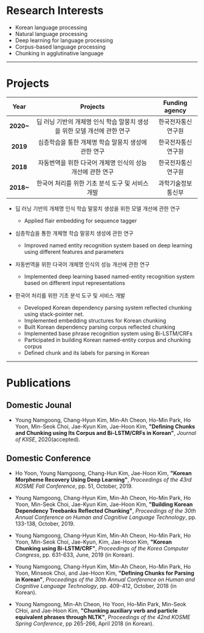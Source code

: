# Research Interests
* Korean language processing
* Natural language processing
* Deep learning for language processing
* Corpus-based language processing
* Chunking in agglutinative language

***
# Projects

|  <center>Year</center> |  <center>Projects</center> |  <center>Funding agency</center> |
|:--------:|:--------:|:--------:|
|**2020~**| <center>딥 러닝 기반의 개체명 인식 학습 말뭉치 생성을 위한 모델 개선에 관한 연구</center> | <center>한국전자통신연구원</center>|
|**2019** | <center>심층학습을 통한 개체명 학습 말뭉치 생성에 관한 연구</center> |<center>한국전자통신연구원</center>|
|**2018** | <center>자동번역을 위한 다국어 개체명 인식의 성능 개선에 관한 연구</center> |<center>한국전자통신연구원</center>|
|**2018~** | <center>한국어 처리를 위한 기초 분석 도구 및 서비스 개발</center> |<center>과학기술정보통신부</center>|



* 딥 러닝 기반의 개체명 인식 학습 말뭉치 생성을 위한 모델 개선에 관한 연구
  -	Applied flair embedding for sequence tagger
  
* 심층학습을 통한 개체명 학습 말뭉치 생성에 관한 연구
  -	Improved named entity recognition system based on deep learning using different features and parameters

* 자동번역을 위한 다국어 개체명 인식의 성능 개선에 관한 연구
  -	Implemented deep learning based named-entity recognition system based on different input representations

* 한국어 처리를 위한 기초 분석 도구 및 서비스 개발
  -	Developed Korean dependency parsing system reflected chunking using stack-pointer net.
  -	Implemented embedding structures for Korean chunking
  -	Built Korean dependency parsing corpus reflected chunking
  -	Implemented base phrase recognition system using Bi-LSTM/CRFs
  -	Participated in building Korean named-entity corpus and chunking corpus
  -	Defined chunk and its labels for parsing in Korean



***
# Publications

## Domestic Jounal
* Young Namgoong, Chang-Hyun Kim, Min-Ah Cheon, Ho-Min Park, Ho Yoon, Min-Seok Choi, Jae-Kyun Kim, Jae-Hoon Kim, **"Defining Chunks and Chunking using Its Corpus and Bi-LSTM/CRFs in Korean"**, *Journal of KIISE*, 2020(accepted). 

## Domestic Conference
* Ho Yoon, Young Namgoong, Chang-Hun Kim, Jae-Hoon Kim, **"Korean Morpheme Recovery Using Deep Learning"**, *Proceedings of the 43rd KOSME Fall Conference*, pp. 51, October, 2019. 

* Young Namgoong, Chang-Hyun Kim, Min-Ah Cheon, Ho-Min Park, Ho Yoon, Min-Seok Choi, Jae-Kyun Kim, Jae-Hoon Kim, **"Building Korean Dependency Treebanks Reflected Chunking"**, *Proceedings of the 30th Annual Conference on Human and Cognitive Language Technology*, pp. 133-138, October, 2019. 

* Young Namgoong, Chang-Hyun Kim, Min-Ah Cheon, Ho-Min Park, Ho Yoon, Min-Seok Choi, Jae-Kyun, Kim, Jae-Hoon Kim, **"Korean Chunking using Bi-LSTM/CRF"**, *Proceedings of the Korea Computer Congress*, pp. 631-633, June, 2019 (in Korean).

* Young Namgoong, Chang-Hyun Kim, Min-Ah Cheon, Ho-Min Park, Ho Yoon, Minseok Choi, and Jae-Hoon Kim, **"Defining Chunks for Parsing in Korean"**, *Proceedings of the 30th Annual Conference on Human and Cognitive Language Technology*, pp. 409-412, October, 2018 (in Korean).

* Young Namgoong, Min-Ah Cheon,  Ho Yoon, Ho-Min Park,  Min-Seok CHoi, and Jae-Hoon Kim, **"Chunking auxiliary verb and particle equivalent phrases through NLTK"**,  *Proceedings of the 42nd KOSME Spring Conference*, pp 265-266, April 2018 (in Korean).

